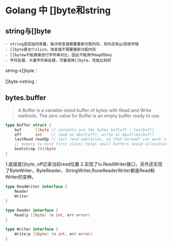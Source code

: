 # Golang 中 []byte和string
## string与[]byte
	- string底层指向常量，每次改变值都要重新分配内存，另外还有gc回收开销
	- []byte是也个slice，改变值不需要重新分配内存
	- []bytew不能直接进行字符串对比，因此不能用作map的key
	- 字符处理、大量字符串处理，尽量使用[]byte，性能比较好
string->[]byte：

[]byte->string：

## bytes.buffer

>A Buffer is a variable-sized buffer of bytes with Read and Write methods.
 The zero value for Buffer is an empty buffer ready to use.

```GO
type Buffer struct {
	buf      []byte // contents are the bytes buf[off : len(buf)]
	off      int    // read at &buf[off], write at &buf[len(buf)]
	lastRead readOp // last read operation, so that Unread* can work correctly.
	// memory to hold first slice; helps small buffers avoid allocation.
	bootstrap [64]byte
}
```

 1.底层是[]byte, off记录当前read位置
 2.实现了io.ReadWriter接口，另外还实现了ByteWriter，ByteReader，StringWriter,RuneReaderWriter都是Read和Writer的变种。
```GO 
type ReadWriter interface {
	Reader
	Writer
}
 
type Reader interface {
	Read(p []byte) (n int, err error)
}

type Writer interface {
	Write(p []byte) (n int, err error)
}
 
``` 
